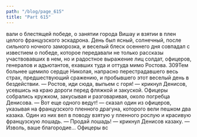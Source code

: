 ```yaml
---
path: "/blog/page_615"
title: "Part 615"
---
```


вали о блестящей победе, о занятии города Вишау и взятии в плен целого французского эскадрона. День был ясный, солнечный, после сильного ночного заморозка, и веселый блеск осеннего дня совпадал с известием о победе, которое передавали не только рассказы участвовавших в нем, но и радостное выражение лиц солдат, офицеров, генералов и адъютантов, ехавших туда и оттуда мимо Ростова. 309Тем больнее щемило сердце Николая, напрасно перестрадавшего весь страх, предшествующий сражению, и пробывшего этот веселый день в бездействии.
— Ростов, иди сюда, выпьем с горя! — крикнул Денисов, усевшись на краю дороги перед фляжкой и закуской.
Офицеры собрались кружком, закусывая и разговаривая, около погребца Денисова.
— Вот еще одного ведут! — сказал один из офицеров, указывая на французского пленного драгуна, которого вели пешком два казака.
Один из них вел в поводу взятую у пленного рослую и красивую французскую лошадь.
— Продай лошадь! — крикнул Денисов казаку.
— Изволь, ваше благородие...
Офицеры вс

